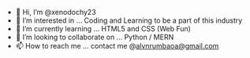 - 👋 Hi, I’m @xenodochy23
- 👀 I’m interested in ... Coding and Learning to be a part of this industry
- 🌱 I’m currently learning ... HTML5 and CSS (Web Fun) 
- 💞️ I’m looking to collaborate on ... Python / MERN
- 📫 How to reach me ... contact me @alvnrumbaoa@gmail.com 
